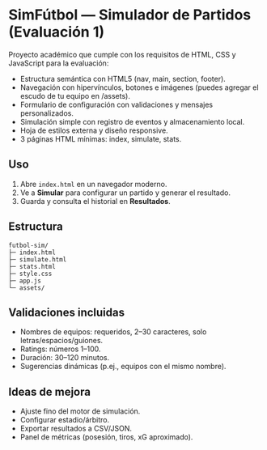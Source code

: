 # SimFútbol — Simulador de Partidos (Evaluación 1)

Proyecto académico que cumple con los requisitos de HTML, CSS y JavaScript para la evaluación:

- Estructura semántica con HTML5 (nav, main, section, footer).
- Navegación con hipervínculos, botones e imágenes (puedes agregar el escudo de tu equipo en /assets).
- Formulario de configuración con validaciones y mensajes personalizados.
- Simulación simple con registro de eventos y almacenamiento local.
- Hoja de estilos externa y diseño responsive.
- 3 páginas HTML mínimas: index, simulate, stats.

## Uso
1. Abre `index.html` en un navegador moderno.
2. Ve a **Simular** para configurar un partido y generar el resultado.
3. Guarda y consulta el historial en **Resultados**.

## Estructura
```
futbol-sim/
├─ index.html
├─ simulate.html
├─ stats.html
├─ style.css
├─ app.js
└─ assets/
```

## Validaciones incluidas
- Nombres de equipos: requeridos, 2–30 caracteres, solo letras/espacios/guiones.
- Ratings: números 1–100.
- Duración: 30–120 minutos.
- Sugerencias dinámicas (p.ej., equipos con el mismo nombre).

## Ideas de mejora
- Ajuste fino del motor de simulación.
- Configurar estadio/árbitro.
- Exportar resultados a CSV/JSON.
- Panel de métricas (posesión, tiros, xG aproximado).
